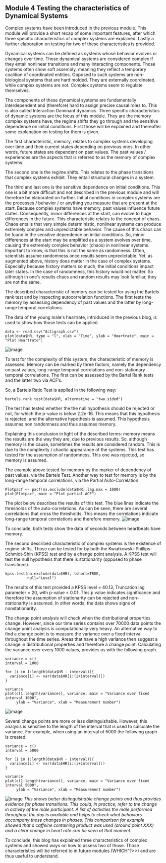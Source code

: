 ## Module 4 Testing the characteristics of Dynamical Systems
Complex systems have been introduced in the previous module. This module will provide a short recap of some important features, after which three specific characteristics of complex systems are explained. Lastly a further elaboration on testing for two of these characteristics is provided. 
 
Dynamical systems can be defined as systems whose behavior evolves or changes over time. Those dynamical systems are considered complex if they entail nonlinear transitions and many interacting components. Those systems often show soft assembly, meaning they reflect a temporary coalition of coordinated entities. Opposed to such systems are non-biological systems that are hard molded. They are externally coordinated, while complex systems are not. Complex systems seem to regulate themselves. 
 
The components of these dynamical systems are fundamentally interdependent and (therefore) hard to assign precise causal roles to. This is also called Interaction Dominant dynamics. Three specific characteristics of dynamic systems are the focus of this module. They are the memory complex systems have, the regime shifts they go through and the sensitive dependence on initial conditions. First those will be explained and thereafter some explanation on testing for them is given. 
 
The first characteristic, memory, relates to complex systems developing over time and their current states depending on previous ones. In other words, future states are dependent on past values. The past values / experiences are the aspects that is referred to as the memory of complex systems.
 
The second one is the regime shifts. This relates to the phase transitions that complex systems exhibit. They entail structural changes in a system. 
 
The third and last one is the sensitive dependence on initial conditions. This one is a bit more difficult and not described in the previous module and will therefore be elaborated on further. Initial conditions in complex systems are the processes / behavior / or anything you measure that are present at the start. Because complex systems have memory, past values influence future states. Consequently, minor differences at the start, can evolve to huge differences in the future. 
This characteristic relates to the concept of chaos. Chaos entails that very simple deterministic, nonlinear systems can produce extremely complex and unpredictable behavior. The cause of this chaos can be found in the sensitive dependence on initial conditions. So, minor differences at the start may be amplified as a system evolves over time, causing the extremely complex behavior (chaos) in nonlinear systems. Important to know, is that this is not the same as randomness. Often, scientists assume randomness once results seem unpredictable. Yet, as augmented above, history does matter in the case of complex systems. Especially because history matters so much, the initial conditions impact later states. In the case of randomness, this history would not matter. So although in one's results chaos and random results may look familiar, they are not the same. 
 
The described characteristic of memory can be tested for using the Bartels rank test and by inspecting autocorrelation functions. The first tests the memory by assessing dependency of past values and the latter by long-range temporal correlations.
 
The data of the young male's heartrate, introduced in the previous blog, is used to show how those tests can be applied.


``` 
data <- read.csv("Actigraph.csv")
plot(data$HR, type = "l", xlab = "Time", ylab = "Heartrate", main = "Plot Heartrate")

```
![image](https://user-images.githubusercontent.com/105786135/169703994-649268bc-eb5f-4f8b-aa23-df88387b2f17.png)

To test for the complexity of this system, the characteristic of memory is assessed. Memory can be marked by three factors, namely the dependency on past values, long-range temporal correlations and non-stationary temporal correlations. The first can be assessed by the Bartel Rank tests and the latter two via ACF’s. 
 
So, a Bartels Ratio Test is applied in the following way:
 ```
bartels.rank.test(data$HR, alternative = "two.sided")
 ```
The test has tested whether the the null hypothesis should be rejected or not, for which the p-value is below 2.2e-16. This means that this hypothesis is rejected, and the alternative hypothesis is assumed. This hypothesis assumes non randomness and thus assumes memory. 
 
Explaining this conclusion in light of the described terms: memory means the results are the way they are, due to previous results. So, although memory is the cause, sometimes the results are considered random. This is due to the complexity / chaotic appearance of the systems. This test has tested for the assumption of randomness. This one was rejected, so memory is assumed. 
 
The example above tested for memory by the marker of dependency of past values, via the Bartels Test. Another way to test for memory is by the long-range temporal correlations, via the Partial Auto-Correlation. 
```
Plotpacf <- pacf(na.exclude(data$HR),lag.max = 1000)
plot(Plotpacf, main = "Plot partial ACF")
```

The plot below describes the results of this test. The blue lines indicate the thresholds of the auto-correlations. As can be seen, there are several correlations that cross the thresholds. This means the correlations indicate long-range temporal correlations and therefore memory. 
![image](https://user-images.githubusercontent.com/105786135/169704029-99ef7535-8f1b-4c76-a1eb-bce87386d1cb.png)

To conclude, both tests show the data of seconds between heartbeats have memory. 

The second described characteristic of complex systems is the existence of regime shifts. Those can be tested for by both the Kwiatkowski-Phillips-Schmidt-Shin (KPSS) test and by a change point analysis. A KPSS test will test the null hypothesis that there is stationarity (opposed to phase transitions).
```
kpss.test(na.exclude(data$HR), lshort=TRUE, 
          null="Level")
```
The results of this test provided a KPSS level = 40.13, Truncation lag parameter = 20, with p-value < 0.01. This p value indicates significance and therefore the assumption of stationarity can be rejected and non-stationarity is assumed. In other words, the data shows signs of nonstationarity. 

The change point analysis will check when the distributional properties change. However, since our time series contains over 70000 data points the change point analysis is computationally very heavy. An alternative way to find a change point is to measure the variance over a fixed interval throughout the time series. Areas that have a high variance then suggest a change in distributional properties and therefore a change point. Calculating the variance over every 1000 values, provides us with the following graph. 
```
variance = c()
interval = 1000

for (i in 1:length(data$HR - interval)){
  variance[i] <- var(data$HR[i:(i+interval)])
}
  
variance
plot(c(1:length(variance)), variance, main = "Variance over fixed interval 1000",
     ylab = "Variance", xlab = "Measurement number")
```
![image](https://user-images.githubusercontent.com/105786135/169703829-eaa35076-062a-4192-9c17-a9cfb1a4d614.png)

Several change points are more or less distinguishable. However, this analysis is sensitive to the length of the interval that is used to calculate the variance. For example, when using an interval of 5000 the following graph is created. 
```
variance = c()
interval = 5000

for (i in 1:length(data$HR - interval)){
  variance[i] <- var(data$HR[i:(i+interval)])
}
  
variance
plot(c(1:length(variance)), variance, main = "Variance over fixed interval 5000",
     ylab = "Variance", xlab = "Measurement number")
```
![image](https://user-images.githubusercontent.com/105786135/169703820-756dbca9-d6b8-49d3-ae96-d1531f331ca7.png)
_This shows better distinguishable change points and thus provides evidence for phase transitions. This could, in practice, refer to the change in activity of the male participant. A list of activities the male performed throughout the day is available and helps to check what behaviors accompany those changes in phases. This comparison for example showed that a caffeine containing product was used (around point XXX) and a clear change in heart rate can be seen at that moment._

To conclude, this blog has explained three characteristics of complex systems and showed ways on how to assess two of those. Those characteristics will be referred to in future modules (WHICH"?>>) and are thus useful to understand. 


